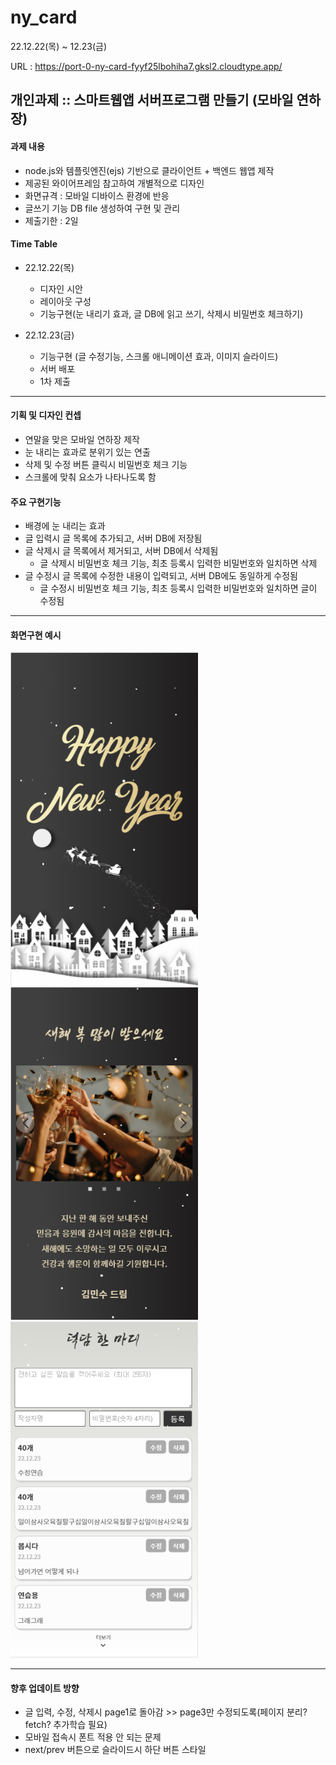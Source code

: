 # ny_card

22.12.22(목) ~ 12.23(금)

URL : https://port-0-ny-card-fyyf25lbohiha7.gksl2.cloudtype.app/

## 개인과제 :: 스마트웹앱 서버프로그램 만들기 (모바일 연하장)

#### 과제 내용
- node.js와 템플릿엔진(ejs) 기반으로 클라이언트 + 백엔드 웹앱 제작
- 제공된 와이어프레임 참고하여 개별적으로 디자인
- 화면규격 : 모바일 디바이스 환경에 반응
- 글쓰기 기능 DB file 생성하여 구현 및 관리
- 제출기한 : 2일

#### Time Table

- 22.12.22(목)
  - 디자인 시안
  - 레이아웃 구성
  - 기능구현(눈 내리기 효과, 글 DB에 읽고 쓰기, 삭제시 비밀번호 체크하기)
  
- 22.12.23(금)
  - 기능구현 (글 수정기능, 스크롤 애니메이션 효과, 이미지 슬라이드)
  - 서버 배포
  - 1차 제출
---
#### 기획 및 디자인 컨셉
- 연말을 맞은 모바일 연하장 제작
- 눈 내리는 효과로 분위기 있는 연출
- 삭제 및 수정 버튼 클릭시 비밀번호 체크 기능
- 스크롤에 맞춰 요소가 나타나도록 함
    
#### 주요 구현기능
- 배경에 눈 내리는 효과
- 글 입력시 글 목록에 추가되고, 서버 DB에 저장됨
- 글 삭제시 글 목록에서 제거되고, 서버 DB에서 삭제됨
  - 글 삭제시 비밀번호 체크 기능, 최초 등록시 입력한 비밀번호와 일치하면 삭제
- 글 수정시 글 목록에 수정한 내용이 입력되고, 서버 DB에도 동일하게 수정됨
  - 글 수정시 비밀번호 체크 기능, 최초 등록시 입력한 비밀번호와 일치하면 글이 수정됨

---
#### 화면구현 예시

<img src="https://github.com/chunjaeilu/ny_card/blob/master/public/images/%EC%BA%A1%EC%B3%90%EC%9D%B4%EB%AF%B8%EC%A7%80/page1.png?raw=true" width="300"> <img src="https://github.com/chunjaeilu/ny_card/blob/master/public/images/%EC%BA%A1%EC%B3%90%EC%9D%B4%EB%AF%B8%EC%A7%80/page2.png?raw=true" width="300"> <img src="https://github.com/chunjaeilu/ny_card/blob/master/public/images/%EC%BA%A1%EC%B3%90%EC%9D%B4%EB%AF%B8%EC%A7%80/page3.png?raw=true" width="300">


---
#### 향후 업데이트 방향
- 글 입력, 수정, 삭제시 page1로 돌아감 >> page3만 수정되도록(페이지 분리? fetch? 추가학습 필요)
- 모바일 접속시 폰트 적용 안 되는 문제
- next/prev 버튼으로 슬라이드시 하단 버튼 스타일 
